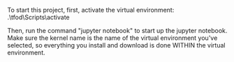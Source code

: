 To start this project, first, activate the virtual environment:
.\tfod\Scripts\activate

Then, run the command "jupyter notebook" to start up the jupyter notebook. Make sure the kernel name is the name of the virtual environment you've selected, so everything you install and download is done WITHIN the virtual environment.
